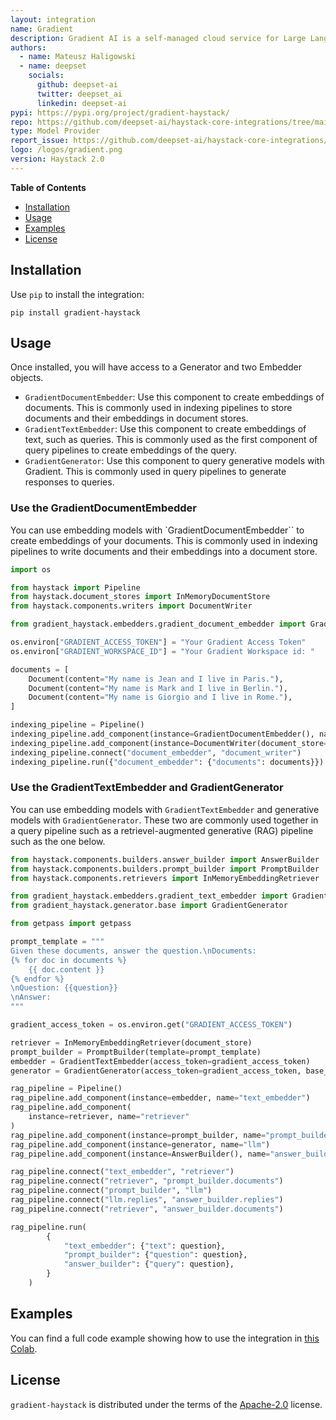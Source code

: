 ```yaml
---
layout: integration
name: Gradient
description: Gradient AI is a self-managed cloud service for Large Language Models, offering fine-tuning and inference of open-source embedding and generative models.
authors:
  - name: Mateusz Haligowski
  - name: deepset
    socials:
      github: deepset-ai
      twitter: deepset_ai
      linkedin: deepset-ai
pypi: https://pypi.org/project/gradient-haystack/
repo: https://github.com/deepset-ai/haystack-core-integrations/tree/main/integrations/gradient
type: Model Provider
report_issue: https://github.com/deepset-ai/haystack-core-integrations/issues
logo: /logos/gradient.png
version: Haystack 2.0
---
```


**Table of Contents**
- [Installation](#installation)
- [Usage](#usage)
- [Examples](#examples)
- [License](#license)

## Installation
Use `pip` to install the integration:

```console
pip install gradient-haystack
```
## Usage
Once installed, you will have access to a Generator and two Embedder objects. 
- `GradientDocumentEmbedder`: Use this component to create embeddings of documents. This is commonly used in indexing pipelines to store documents and their embeddings in document stores.
- `GradientTextEmbedder`: Use this component to create embeddings of text, such as queries. This is commonly used as the first component of query pipelines to create embeddings of the query.
- `GradientGenerator`: Use this component to query generative models with Gradient. This is commonly used in query pipelines to generate responses to queries.

### Use the GradientDocumentEmbedder
You can use embedding models with `GradientDocumentEmbedder`` to create embeddings of your documents. This is commonly used in indexing pipelines to write documents and their embeddings into a document store.

```python
import os

from haystack import Pipeline
from haystack.document_stores import InMemoryDocumentStore
from haystack.components.writers import DocumentWriter

from gradient_haystack.embedders.gradient_document_embedder import GradientDocumentEmbedder

os.environ["GRADIENT_ACCESS_TOKEN"] = "Your Gradient Access Token"
os.environ["GRADIENT_WORKSPACE_ID"] = "Your Gradient Workspace id: "

documents = [
    Document(content="My name is Jean and I live in Paris."),
    Document(content="My name is Mark and I live in Berlin."),
    Document(content="My name is Giorgio and I live in Rome."),
]

indexing_pipeline = Pipeline()
indexing_pipeline.add_component(instance=GradientDocumentEmbedder(), name="document_embedder")
indexing_pipeline.add_component(instance=DocumentWriter(document_store=InMemoryDocumentStore()), name="document_writer")
indexing_pipeline.connect("document_embedder", "document_writer")
indexing_pipeline.run({"document_embedder": {"documents": documents}})
```

### Use the GradientTextEmbedder and GradientGenerator
You can use embedding models with `GradientTextEmbedder` and generative models with `GradientGenerator`. These two are commonly used together in a query pipeline such as a retrievel-augmented generative (RAG) pipeline such as the one below. 

```python
from haystack.components.builders.answer_builder import AnswerBuilder
from haystack.components.builders.prompt_builder import PromptBuilder
from haystack.components.retrievers import InMemoryEmbeddingRetriever

from gradient_haystack.embedders.gradient_text_embedder import GradientTextEmbedder
from gradient_haystack.generator.base import GradientGenerator

from getpass import getpass

prompt_template = """
Given these documents, answer the question.\nDocuments:
{% for doc in documents %}
    {{ doc.content }}
{% endfor %}
\nQuestion: {{question}}
\nAnswer:
"""

gradient_access_token = os.environ.get("GRADIENT_ACCESS_TOKEN")

retriever = InMemoryEmbeddingRetriever(document_store)
prompt_builder = PromptBuilder(template=prompt_template)
embedder = GradientTextEmbedder(access_token=gradient_access_token)
generator = GradientGenerator(access_token=gradient_access_token, base_model_slug="llama2-7b-chat")

rag_pipeline = Pipeline()
rag_pipeline.add_component(instance=embedder, name="text_embedder")
rag_pipeline.add_component(
    instance=retriever, name="retriever"
)
rag_pipeline.add_component(instance=prompt_builder, name="prompt_builder")
rag_pipeline.add_component(instance=generator, name="llm")
rag_pipeline.add_component(instance=AnswerBuilder(), name="answer_builder")

rag_pipeline.connect("text_embedder", "retriever")
rag_pipeline.connect("retriever", "prompt_builder.documents")
rag_pipeline.connect("prompt_builder", "llm")
rag_pipeline.connect("llm.replies", "answer_builder.replies")
rag_pipeline.connect("retriever", "answer_builder.documents")

rag_pipeline.run(
        {
            "text_embedder": {"text": question},
            "prompt_builder": {"question": question},
            "answer_builder": {"query": question},
        }
    )
```

## Examples
You can find a full code example showing how to use the integration in [this Colab](https://colab.research.google.com/drive/1kE_NAKKgZztQJMbgm2esyTVkAxlrpGtd#scrollTo=coE-fMtTJ-Pp).

## License

`gradient-haystack` is distributed under the terms of the [Apache-2.0](https://spdx.org/licenses/Apache-2.0.html) license.

